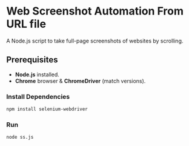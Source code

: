 # Web Screenshot Automation From URL file

A Node.js script to take full-page screenshots of websites by scrolling.

## Prerequisites

- **Node.js** installed.
- **Chrome** browser & **ChromeDriver** (match versions).

### Install Dependencies

```bash
npm install selenium-webdriver
```

### Run

```
node ss.js
```
